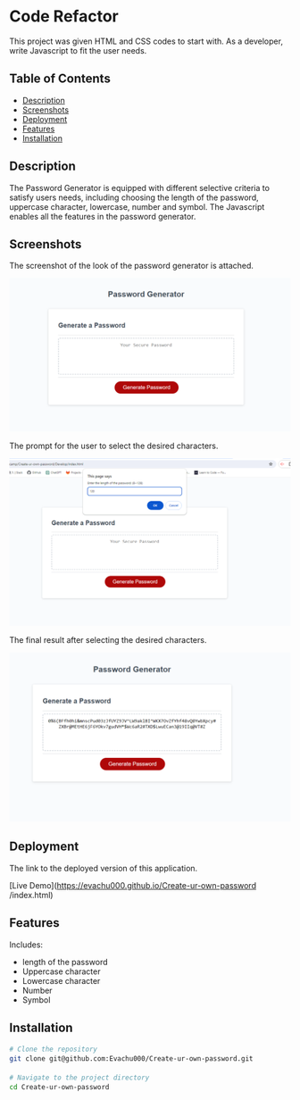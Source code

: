 # Code Refactor
This project was given HTML and CSS codes to start with. As a developer, write Javascript to fit the user needs.  

## Table of Contents

- [Description](#description)
- [Screenshots](#screenshots)
- [Deployment](#deployment)
- [Features](#features)
- [Installation](#installation)

## Description

The Password Generator is  equipped with different selective criteria to satisfy users needs, including choosing the length of the password, uppercase character, lowercase, number and symbol. 
The Javascript enables all the features in the password generator.

## Screenshots

The screenshot of the look of the password generator is attached.

![Screenshot 1](/img/Generator.png)

The prompt for the user to select the desired characters. 

![Screenshot 2](/img/prompt.png)

The final result after selecting the desired characters. 

![Screenshot 3](/img/result.png)

## Deployment

The link to the deployed version of this application.

[Live Demo](https://evachu000.github.io/Create-ur-own-password
/index.html)

## Features

Includes:
- length of the password
- Uppercase character
- Lowercase character
- Number
- Symbol

## Installation

```bash
# Clone the repository
git clone git@github.com:Evachu000/Create-ur-own-password.git

# Navigate to the project directory
cd Create-ur-own-password